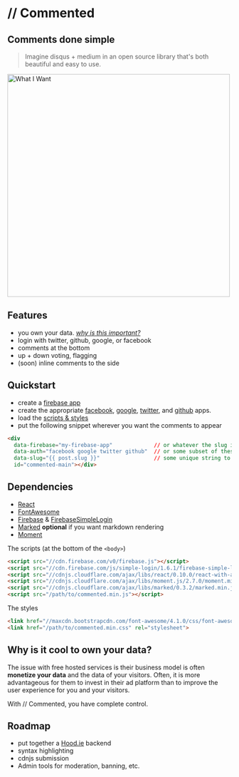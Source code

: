 
# // Commented

## Comments done simple

> Imagine disqus + medium in an open source library that's both beautiful
> and easy to use.

<img alt="What I Want" src="/what-i-want.png" style="width: 500px;
margin-left: 0"/>

## Features

- you own your data. *[why is this important?](#own-your-data)*
- login with twitter, github, google, or facebook
- comments at the bottom
- up + down voting, flagging
- (soon) inline comments to the side

## Quickstart

- create a [firebase app](https://www.firebase.com/)
- create the appropriate [facebook](https://www.firebase.com/docs/security/simple-login-facebook.html), [google](https://www.firebase.com/docs/security/simple-login-google.html), [twitter](https://www.firebase.com/docs/security/simple-login-twitter.html), and [github](https://www.firebase.com/docs/security/simple-login-github.html) apps. 
- load the [scripts &amp; styles](#deps)
- put the following snippet wherever you want the comments to appear

```html
<div
  data-firebase="my-firebase-app"             // or whatever the slug is
  data-auth="facebook google twitter github"  // or some subset of these
  data-slug="{{ post.slug }}"                 // some unique string to identify this page. Defaults to the full URL
  id="commented-main"></div>
```


<a name="deps"></a>
## Dependencies

- [React](http://facebook.github.io/react/)
- [FontAwesome](http://fontawesome.io/)
- [Firebase](https://www.firebase.com/docs/) &amp; [FirebaseSimpleLogin](https://www.firebase.com/docs/security/simple-login-overview.html)
- [Marked](https://github.com/chjj/marked) **optional** if you want markdown rendering
- [Moment](momentjs.com)

The scripts (at the bottom of the `<body>`)
```html
<script src="//cdn.firebase.com/v0/firebase.js"></script>
<script src="//cdn.firebase.com/js/simple-login/1.6.1/firebase-simple-login.js"></script>
<script src="//cdnjs.cloudflare.com/ajax/libs/react/0.10.0/react-with-addons.js"></script>
<script src="//cdnjs.cloudflare.com/ajax/libs/moment.js/2.7.0/moment.min.js"></script>
<script src="//cdnjs.cloudflare.com/ajax/libs/marked/0.3.2/marked.min.js"></script> <!-- this is optional -->
<script src="/path/to/commented.min.js"></script>
```

The styles
```html
<link href="//maxcdn.bootstrapcdn.com/font-awesome/4.1.0/css/font-awesome.min.css" rel="stylesheet">
<link href="/path/to/commented.min.css" rel="stylesheet">
```

<a name="own-your-data"></a>
## Why is it cool to own your data?

The issue with free hosted services is their business model is often
**monetize your data** and the data of your visitors. Often, it is more
advantageous for them to invest in their ad platform than to improve the user
experience for you and your visitors.

With // Commented, you have complete control.

## Roadmap

- put together a [Hood.ie](http://hood.ie) backend
- syntax highlighting
- cdnjs submission
- Admin tools for moderation, banning, etc.


